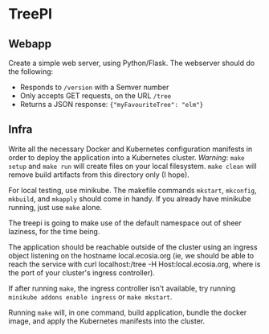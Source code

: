 # TreePI

## Webapp
Create a simple web server, using Python/Flask. The webserver should do the following:

 - Responds to `/version` with a Semver number
 - Only accepts GET requests, on the URL `/tree`
 - Returns a JSON response: `{"myFavouriteTree": "elm"}`

## Infra
Write all the necessary Docker and Kubernetes configuration manifests in order to deploy the application into a Kubernetes cluster. 
*Warning*: `make setup` and `make run` will create files on your local filesystem. `make clean` will remove build artifacts from this directory only (I hope).

For local testing, use minikube. The makefile commands `mkstart`, `mkconfig`, `mkbuild`, and `mkapply` should come in handy. If you already have minikube running, just use `make` alone.

The treepi is going to make use of the default namespace out of sheer laziness, for the time being. 

The application should be reachable outside of the cluster using an ingress object listening on the hostname local.ecosia.org (ie, we should be able to reach the service with curl localhost:<PORT>/tree -H Host:local.ecosia.org, where <PORT> is the port of your cluster's ingress controller). 

If after running `make`, the ingress controller isn't available, try running `minikube addons enable ingress` or `make mkstart`.

Running `make` will, in one command, build application, bundle the docker image, and apply the Kubernetes manifests into the cluster.
